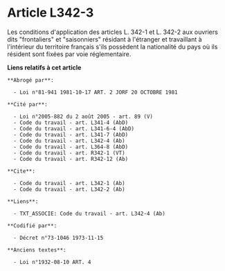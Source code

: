 # Article L342-3

Les conditions d'application des articles L. 342-1 et L. 342-2 aux ouvriers dits "frontaliers" et "saisonniers" résidant à
l'étranger et travaillant à l'intérieur du territoire français s'ils possèdent la nationalité du pays où ils résident sont
fixées par voie réglementaire.

**Liens relatifs à cet article**

	**Abrogé par**:

	  - Loi n°81-941 1981-10-17 ART. 2 JORF 20 OCTOBRE 1981

	**Cité par**:

	  - Loi n°2005-882 du 2 août 2005 - art. 89 (V)
	  - Code du travail - art. L341-4 (AbD)
	  - Code du travail - art. L341-6-4 (AbD)
	  - Code du travail - art. L341-7 (AbD)
	  - Code du travail - art. L342-4 (Ab)
	  - Code du travail - art. L364-8 (AbD)
	  - Code du travail - art. R342-1 (VT)
	  - Code du travail - art. R342-12 (Ab)

	**Cite**:

	  - Code du travail - art. L342-1 (Ab)
	  - Code du travail - art. L342-2 (Ab)

	**Liens**:

	  - TXT_ASSOCIE: Code du travail - art. L342-4 (Ab)

	**Codifié par**:

	  - Décret n°73-1046 1973-11-15

	**Anciens textes**:

	  - Loi n°1932-08-10 ART. 4
